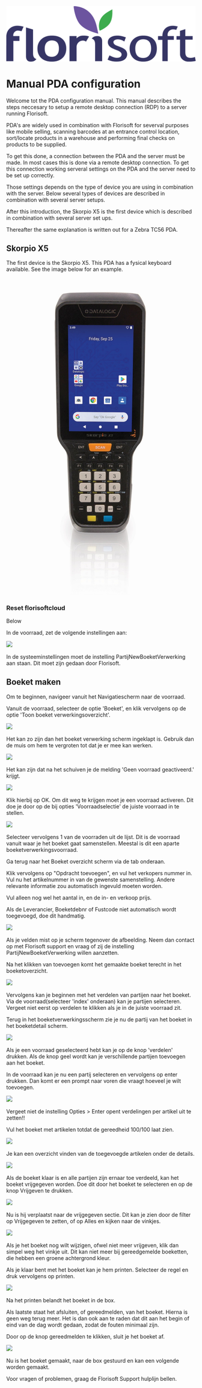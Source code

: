 <img src="../../fslogo.png"/>

# Manual PDA configuration

Welcome tot the PDA configuration manual. This manual describes the steps neccesary to setup a remote desktop connection (RDP) to a server running Florisoft.

PDA's are widely used in combination with Florisoft for severval purposes like mobile selling, scanning barcodes at an entrance control location, sort/locate products in a warehouse and performing final checks on products to be supplied.

To get this done, a connection between the PDA and the server must be made. In most cases this is done via a remote desktop connection. To get this connection working serveral settings on the PDA and the server need to be set up correctly.

Those settings depends on the type of device you are using in combination with the server. Below several types of devices are described in combination with several server setups.

After this introduction, the Skorpio X5 is the first device which is described in combination with several server set ups.

Thereafter the same explanation is written out for a Zebra TC56 PDA.

## Skorpio X5
The first device is the Skorpio X5. This PDA has a fysical keyboard available. See the image below for an example.

![](images/2022-06-30-15-14-43.png)

### Reset florisoftcloud
Below

In de voorraad, zet de volgende instellingen aan:

<img src=".Boeket maken/media/image1.1.png"/>

In de systeeminstellingen moet de instelling PartijNewBoeketVerwerking aan staan. Dit moet zijn gedaan door Florisoft.

## Boeket maken
Om te beginnen, navigeer vanuit het Navigatiescherm naar de voorraad.

Vanuit de voorraad, selecteer de optie 'Boeket', en klik vervolgens op de optie 'Toon boeket verwerkingsoverzicht'.

<img src=".Boeket maken/media/image2.png"/>

Het kan zo zijn dan het boeket verwerking scherm ingeklapt is. Gebruik dan de muis om hem te vergroten tot dat je er mee kan werken.

<img src=".Boeket maken/media/image3.png"/>

Het kan zijn dat na het schuiven je de melding 'Geen voorraad geactiveerd.' krijgt.

<img src=".Boeket maken/media/image4.png"/>

Klik hierbij op OK. Om dit weg te krijgen moet je een voorraad activeren.
Dit doe je door op de bij opties 'Voorraadselectie' de juiste voorraad in te stellen.

<img src=".Boeket maken/media/image5.png"/>

Selecteer vervolgens 1 van de voorraden uit de lijst. Dit is de voorraad vanuit waar je het boeket gaat samenstellen. Meestal is dit een aparte boeketverwerkingsvoorraad.

Ga terug naar het Boeket overzicht scherm via de tab onderaan.

Klik vervolgens op "Opdracht toevoegen", en vul het verkopers nummer in. Vul nu het artikelnummer in van de gewenste samenstelling. Andere relevante informatie zou automatisch ingevuld moeten worden.

Vul alleen nog wel het aantal in, en de in- en verkoop prijs. 

Als de Leverancier, Boeketdebnr of Fustcode niet automatisch wordt toegevoegd, doe dit handmatig.

<img src=".Boeket maken/media/image6.png"/>

Als je velden mist op je scherm tegenover de afbeelding. Neem dan contact op met Florisoft support en vraag of zij de instelling PartijNewBoeketVerwerking willen aanzetten.

Na het klikken van toevoegen komt het gemaakte boeket terecht in het boeketoverzicht.

<img src=".Boeket maken/media/image7.png"/>

Vervolgens kan je beginnen met het verdelen van partijen naar het boeket. Via de voorraad(selecteer 'index' onderaan) kan je partijen selecteren. Vergeet niet eerst op verdelen te klikken als je in de juiste voorraad zit.

Terug in het boeketverwerkingsscherm zie je nu de partij van het boeket in het boeketdetail scherm.

<img src=".Boeket maken/media/image8.png"/>

Als je een voorraad geselecteerd hebt kan je op de knop 'verdelen' drukken. Als de knop geel wordt kan je verschillende partijen toevoegen aan het boeket.

In de voorraad kan je nu een partij selecteren en vervolgens op enter drukken. Dan komt er een prompt naar voren die vraagt hoeveel je wilt toevoegen.

<img src=".Boeket maken/media/image9.png"/>

Vergeet niet de instelling Opties > Enter opent verdelingen per artikel uit te zetten!!

Vul het boeket met artikelen totdat de gereedheid 100/100 laat zien.

<img src=".Boeket maken/media/image10.png"/>

Je kan een overzicht vinden van de toegevoegde artikelen onder de details.

<img src=".Boeket maken/media/image11.png"/>

Als de boeket klaar is en alle partijen zijn ernaar toe verdeeld, kan het boeket vrijgegeven worden. Doe dit door het boeket te selecteren en op de knop Vrijgeven te drukken.

<img src=".Boeket maken/media/image12.png"/>

Nu is hij verplaatst naar de vrijgegeven sectie. Dit kan je zien door de filter op Vrijgegeven te zetten, of op Alles en kijken naar de vinkjes.

<img src=".Boeket maken/media/image13.png"/>

Als je het boeket nog wilt wijzigen, ofwel niet meer vrijgeven, klik dan simpel weg het vinkje uit. Dit kan niet meer bij gereedgemelde boeketten, die hebben een groene achtergrond kleur.

Als je klaar bent met het boeket kan je hem printen. Selecteer de regel en druk vervolgens op printen. 

<img src=".Boeket maken/media/image14.png"/>

Na het printen belandt het boeket in de box.

Als laatste staat het afsluiten, of gereedmelden, van het boeket. Hierna is geen weg terug meer. Het is dan ook aan te raden dat dit aan het begin of eind van de dag wordt gedaan, zodat de fouten minimaal zijn.

Door op de knop gereedmelden te klikken, sluit je het boeket af.

<img src=".Boeket maken/media/image15.png"/>

Nu is het boeket gemaakt, naar de box gestuurd en kan een volgende worden gemaakt.

Voor vragen of problemen, graag de Florisoft Support hulplijn bellen.